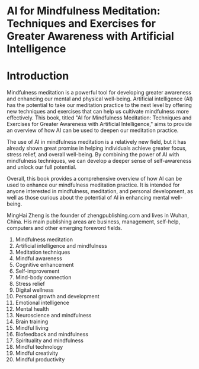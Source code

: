 # AI for Mindfulness Meditation: Techniques and Exercises for Greater Awareness with Artificial Intelligence

# Introduction

Mindfulness meditation is a powerful tool for developing greater awareness and enhancing our mental and physical well-being. Artificial intelligence (AI) has the potential to take our meditation practice to the next level by offering new techniques and exercises that can help us cultivate mindfulness more effectively. This book, titled "AI for Mindfulness Meditation: Techniques and Exercises for Greater Awareness with Artificial Intelligence," aims to provide an overview of how AI can be used to deepen our meditation practice.

The use of AI in mindfulness meditation is a relatively new field, but it has already shown great promise in helping individuals achieve greater focus, stress relief, and overall well-being. By combining the power of AI with mindfulness techniques, we can develop a deeper sense of self-awareness and unlock our full potential.

Overall, this book provides a comprehensive overview of how AI can be used to enhance our mindfulness meditation practice. It is intended for anyone interested in mindfulness, meditation, and personal development, as well as those curious about the potential of AI in enhancing mental well-being.

MingHai Zheng is the founder of zhengpublishing.com and lives in Wuhan, China. His main publishing areas are business, management, self-help, computers and other emerging foreword fields.



1. Mindfulness meditation
2. Artificial intelligence and mindfulness
3. Meditation techniques
4. Mindful awareness
5. Cognitive enhancement
6. Self-improvement
7. Mind-body connection
8. Stress relief
9. Digital wellness
10. Personal growth and development
11. Emotional intelligence
12. Mental health
13. Neuroscience and mindfulness
14. Brain training
15. Mindful living
16. Biofeedback and mindfulness
17. Spirituality and mindfulness
18. Mindful technology
19. Mindful creativity
20. Mindful productivity

